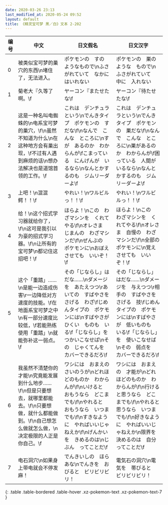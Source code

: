 ```yaml
---
date: 2020-03-26 23:13
last_modified_at: 2020-05-24 09:52
layout: default
title: 《精灵宝可梦 黑／白》文本 2-202
---
```

| 编号 | 中文 | 日文假名 | 日文汉字 |
| ---- | ---- | ---- | --- |
| 0 | 被类似宝可梦的巢穴的东西\n堵住了，无法进入。 | ポケモンの　すの　ようなもので\nふさがれていて　なかに　はいれない | ポケモンの　巣のような　もので\nふさがれていて　中に　入れない |
| 1 | 菊老大『久等了啊。\f | ヤーコン『またせたな\f | ヤーコン『待たせたな\f |
| 2 | 这是一种名叫电蜘蛛的\n电系宝可梦的巢穴，\f\n虽然不知道为什么\n在这种地方会有巢出现，\f不过有人遇到麻烦的话\n想办法解决也是道馆首领的工作。\f | これは　デンチュラという\nでんきタイプ　ポケモンの　すだな\f\nなんで　こんな　ところに\nすが　あるのか　わからんが\fこまっている　にんげんが　いるなら\nなんとかするのも　ジムリーダーよ\f | これは　デンチュラという\nでんきタイプ　ポケモンの　巣だな\f\nなんで　こんな　ところに\n巣があるのか　わからんが\f困っている　人間がいるなら\nなんとかするのも　ジムリーダーよ\f |
| 3 | 上吧！\n混混鳄！！\f | やれい！\nワルビルっ！！\f | やれい！\nワルビルっ！！\f |
| 4 | 给！\n这个招式学习器就给你了，\f\n这可是我引以为豪的招式学习器。\f\n让所有的宝可梦\n都记住这招吧！\f | ほらよ！\nこの　わざマシンを　くれてやる\f\nオレさま　じまんの　わざマシンだ\f\nぜんぶの　ポケモンに\nおぼえさせても　いいぞ！\f | ほらよ！\nこの　わざマシンを　くれてやる\f\nオレさま　自慢の　わざマシンだ\f\n全部の　ポケモンに\n覚えさせても　いいぞ！\f |
| 5 | 这个「重踏」……\n是能一边造成伤害\r一边降低对方速度的技能。\f在地面系宝可梦之中\n有一部分速度比较低，\f若能熟练使用「重踏」\n就能弥补这一弱点。\f | その「じならし」はだな……\nダメージを　あたえつつ\rあいての　すばやさを　さげる　わざ\fじめんタイプの　ポケモンには\nすばやさが　ひくい　ものも　いる\f「じならし」を　つかいこなせば\nその　じゃくてんを　カバーできるだろ\f | その「じならし」はだな……\nダメージを　与えつつ\r相手の　すばやさを　さげる　技\fじめんタイプの　ポケモンには\nすばやさが　低いものも　いる\f「じならし」を　使いこなせば\nその　弱点を　カバーできるだろ\f |
| 6 | 我虽然不清楚你的才能\n究竟能发展到什么地步……\f\n但是只要想去，就哪里都能去。\f\n只要想做，就什么都能做到。\f\n自己想怎么做就怎么做，\n决定极限的人正是你自己。\f | ワシには　おまえの　さいのうが\nどれほどのものか　わからんが\f\nいけると　おもうなら　どこまでも\f\nやれると　おもうなら　いつまでも\f\nすきなように　やればいいじゃねえか\f\nげんかいを　きめるのは\nじぶん　ってことだ\f | ワシには　おまえの　才能が\nどれほどのものか　わからんが\f\n行けると思うなら　どこまでも\f\nやれると思うなら　いつまでも\f\n好きなように　やればいいじゃねえか\n限界を決めるのは　自分ってことだ\f |
| 7 | 电石洞穴\n如果身上带电就会不停发麻！ | でんきいしの　ほらあな\nでんきを　おびると　ビリビリビリ！ | 電気石の洞穴\n電気を　帯びると　ビリビリビリ！ |
{: .table .table-bordered .table-hover .xz-pokemon-text .xz-pokemon-text-7 }